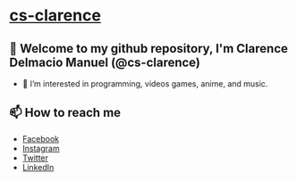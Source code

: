 # [cs-clarence](https://github.com/cs-clarence/cs-clarence)
## 👋 Welcome to my github repository, I'm Clarence Delmacio Manuel (@cs-clarence)
- 👀 I’m interested in programming, videos games, anime, and music.

## 📫 How to reach me
- [Facebook](www.facebook.com/rencedm112)
- [Instagram](www.instagram.com/rencedm112)
- [Twitter](www.twitter.com/rencedm112)
- [LinkedIn](www.linkedin.com/rencedm112)
<!---
cs-clarence/cs-clarence is a ✨ special ✨ repository because its `README.md` (this file) appears on your GitHub profile.
You can click the Preview link to take a look at your changes.
--->
